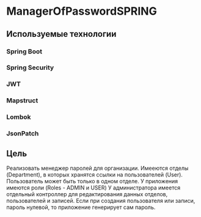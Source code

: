 # ManagerOfPasswordSPRING

## Используемые технологии
### Spring Boot
### Spring Security
### JWT
### Mapstruct
### Lombok
### JsonPatch

## Цель 
Реализовать менеджер паролей для организации. 
Имееются отделы (Department), в которых хранятся ссылки на пользователей (User).
Пользователь может быть только в одном отделе. У приложения имеются роли (Roles - ADMIN и USER)
У администратора имеется отдельный контроллер для редактирования данных отделов, пользователей и записей.
Если при создания пользователя или записи, пароль нулевой, то приложение генерирует сам пароль.
